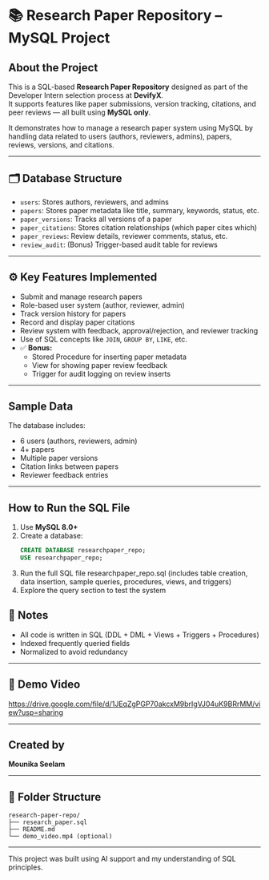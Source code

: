 # 📚 Research Paper Repository – MySQL Project

## About the Project
This is a SQL-based **Research Paper Repository** designed as part of the Developer Intern selection process at **DevifyX**.  
It supports features like paper submissions, version tracking, citations, and peer reviews — all built using **MySQL only**.

It demonstrates how to manage a research paper system using MySQL by handling data related to users (authors, reviewers, admins), papers, reviews, versions, and citations.

---

## 🗂️ Database Structure

- `users`: Stores authors, reviewers, and admins  
- `papers`: Stores paper metadata like title, summary, keywords, status, etc.  
- `paper_versions`: Tracks all versions of a paper  
- `paper_citations`: Stores citation relationships (which paper cites which)  
- `paper_reviews`: Review details, reviewer comments, status, etc.  
- `review_audit`: (Bonus) Trigger-based audit table for reviews  

---

## ⚙️ Key Features Implemented

- Submit and manage research papers  
- Role-based user system (author, reviewer, admin)  
- Track version history for papers  
- Record and display paper citations  
- Review system with feedback, approval/rejection, and reviewer tracking  
- Use of SQL concepts like `JOIN`, `GROUP BY`, `LIKE`, etc.  
- ✅ **Bonus:**  
  - Stored Procedure for inserting paper metadata  
  - View for showing paper review feedback  
  - Trigger for audit logging on review inserts  

---

## Sample Data

The database includes:
- 6 users (authors, reviewers, admin)  
- 4+ papers  
- Multiple paper versions  
- Citation links between papers  
- Reviewer feedback entries

---

## How to Run the SQL File

1. Use **MySQL 8.0+**  
2. Create a database:
   ```sql
   CREATE DATABASE researchpaper_repo;
   USE researchpaper_repo;
3. Run the full SQL file researchpaper_repo.sql (includes table creation, data insertion, sample queries, procedures, views, and triggers)
4. Explore the query section to test the system

## 📌 Notes

- All code is written in SQL (DDL + DML + Views + Triggers + Procedures)  
- Indexed frequently queried fields
- Normalized to avoid redundancy


---

## 🎥 Demo Video

https://drive.google.com/file/d/1JEqZgPGP70akcxM9brIgVJ04uK9BRrMM/view?usp=sharing

---

## Created by

**Mounika Seelam**   

---

## 📁 Folder Structure

    research-paper-repo/
    ├── research_paper.sql
    ├── README.md
    └── demo_video.mp4 (optional)


---

This project was built using AI support and my understanding of SQL principles.
